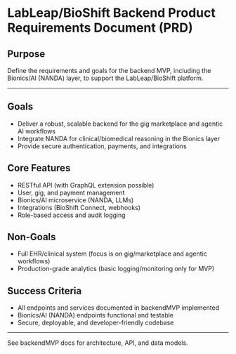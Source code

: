 # LabLeap/BioShift Backend Product Requirements Document (PRD)

## Purpose
Define the requirements and goals for the backend MVP, including the Bionics/AI (NANDA) layer, to support the LabLeap/BioShift platform.

---

## Goals
- Deliver a robust, scalable backend for the gig marketplace and agentic AI workflows
- Integrate NANDA for clinical/biomedical reasoning in the Bionics layer
- Provide secure authentication, payments, and integrations

## Core Features
- RESTful API (with GraphQL extension possible)
- User, gig, and payment management
- Bionics/AI microservice (NANDA, LLMs)
- Integrations (BioShift Connect, webhooks)
- Role-based access and audit logging

## Non-Goals
- Full EHR/clinical system (focus is on gig/marketplace and agentic workflows)
- Production-grade analytics (basic logging/monitoring only for MVP)

## Success Criteria
- All endpoints and services documented in backendMVP implemented
- Bionics/AI (NANDA) endpoints functional and testable
- Secure, deployable, and developer-friendly codebase

---

See backendMVP docs for architecture, API, and data models.
